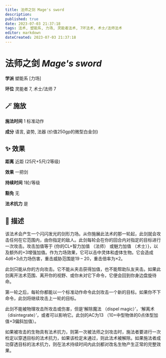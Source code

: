```yaml
---
title: 法师之剑 Mage's sword
description: 
published: true
date: 2023-07-03 21:37:18
tags: 法术, 塑能系, 力场, 灵能者法术, 7环法术, 术士/法师法术
editor: markdown
dateCreated: 2023-07-03 21:37:18
---
```


# **法师之剑** *Mage's sword*

**学派** 塑能系 \[力场\] 

**环位** 灵能者 7, 术士/法师 7

## 🪄 施放

**施法时间** 1 标准动作

**成分** 语言, 姿势, 法器 (价值250gp的微型白金剑)

## ✨ 效果  

**距离** 近距 (25尺+5尺/2等级) 

**效果** 一把剑 

**持续时间** 1轮/等级 

**豁免** 无

**法术抗力** 是

## 📖 描述

该法术会产生一个闪闪发光的剑形力场。从你施展此法术的那一轮起，此剑就会攻击任何在它范围内，由你指定的敌人。此剑每轮会在你的回合内对指定的目标进行一次攻击。攻击加值等于 {你的CL+智力加值 （法师） 或魅力加值 （术士）}，以及额外的+3增强加值。作为力场效果，它可以击中灵体和虚体生物。它会造成4d6+3点力场伤害，重击威胁范围是19 – 20，重击倍率为×2。

此剑只能从你的方向攻击。它不能从夹击获得加值，也不能帮助队友夹击。如果此剑离开法术范围、离开你的视野、或你未对它下命令，它便会回到你身边盘旋待命。

第一轮之后，每轮你都能以一个标准动作命令此剑攻击一个新的目标。如果你不下命令，此剑将继续攻击上一轮的目标。

此剑不能被物理攻击所攻击或伤害，但是‘解除魔法 （dispel magic）’，‘解离术 （disintegrate）’，或者可以影响它。此剑的AC为13 （10+中型物体的0点体型加值+3偏斜加值）。

如果被攻击的生物具有法术抗力，则第一次被法师之剑攻击时，施法者要进行一次检定以穿透目标的法术抗力，如果该检定未通过，则此法术被解除。如果施法者成功穿透目标的法术抗力，则在法术持续时间内此剑都对改名生物产生正常的完整效果。
    